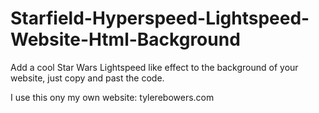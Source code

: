 # Starfield-Hyperspeed-Lightspeed-Website-Html-Background
Add a cool Star Wars Lightspeed like effect to the background of your website, just copy and past the code.

I use this ony my own website: tylerebowers.com
